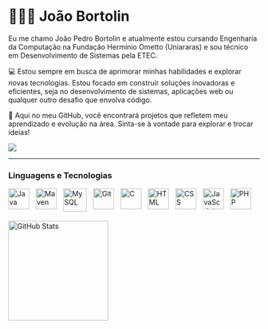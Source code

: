# 👨🏻‍💻 João Bortolin

Eu me chamo João Pedro Bortolin e atualmente estou cursando Engenharia da Computação na Fundação Hermínio Ometto (Uniararas) e sou técnico em Desenvolvimento de Sistemas pela ETEC.

💻 Estou sempre em busca de aprimorar minhas habilidades e explorar novas tecnologias. Estou focado em construir soluções inovadoras e eficientes, seja no desenvolvimento de sistemas, aplicações web ou qualquer outro desafio que envolva código.

🚀 Aqui no meu GitHub, você encontrará projetos que refletem meu aprendizado e evolução na área. Sinta-se à vontade para explorar e trocar ideias!

<div>
  <a href="https://www.linkedin.com/in/jo%C3%A3o-pedro-bortolin-647995260?lipi=urn%3Ali%3Apage%3Ad_flagship3_profile_view_base_contact_details%3B6KwUmZa0TLa0zZePJzT20Q%3D%3D" target="_blank"><img src="https://img.shields.io/badge/-LinkedIn-%230077B5?style=for-the-badge&logo=linkedin&logoColor=white" target="_blank"></a> 
</div>

---

### Linguagens e Tecnologias

<img 
    align="left" 
    alt="Java"
    title="Java" 
    width="42px" 
    style="padding-right: 10px;" 
    src="https://cdn.jsdelivr.net/gh/devicons/devicon@latest/icons/java/java-original.svg" 
/>
<img 
    align="left" 
    alt="Maven"
    title="Maven" 
    width="42px" 
    style="padding-right: 10px;" 
    src="https://cdn.jsdelivr.net/gh/devicons/devicon@latest/icons/maven/maven-original-wordmark.svg" 
/>
<img 
    align="left" 
    alt="MySQL"
    title="MySQL" 
    width="47px" 
    style="padding-right: 10px;"
    src="https://cdn.jsdelivr.net/gh/devicons/devicon@latest/icons/mysql/mysql-original-wordmark.svg" 
/>
<img 
    align="left" 
    alt="Git" 
    title="Git"
    width="42px" 
    style="padding-right: 10px;" 
    src="https://cdn.jsdelivr.net/gh/devicons/devicon@latest/icons/git/git-original.svg" 
/>
<img 
    align="left" 
    alt="C" 
    title="C"
    width="42px" 
    style="padding-right: 10px;" 
    src="https://cdn.jsdelivr.net/gh/devicons/devicon@latest/icons/c/c-line.svg" 
/>
<img 
    align="left" 
    alt="HTML"
    title="HTML" 
    width="42px" 
    style="padding-right: 10px;" 
    src="https://cdn.jsdelivr.net/gh/devicons/devicon@latest/icons/html5/html5-original.svg" 
/>
<img 
    align="left" 
    alt="CSS" 
    title="CSS"
    width="42px" 
    style="padding-right: 10px;" 
    src="https://cdn.jsdelivr.net/gh/devicons/devicon@latest/icons/css3/css3-original.svg" 
/>
<img 
    align="left" 
    alt="JavaScript" 
    title="JavaScript"
    width="42px" 
    style="padding-right: 10px;" 
    src="https://cdn.jsdelivr.net/gh/devicons/devicon@latest/icons/javascript/javascript-original.svg" 
/>
<img 
    align="left" 
    alt="PHP" 
    title="PHP"
    width="42px" 
    style="padding-right: 10px;" 
    src="https://cdn.jsdelivr.net/gh/devicons/devicon@latest/icons/php/php-original.svg" 
/>

<br/>
<br/>
<br/>

<p>
<img 
  align="left" 
  alt="GitHub Stats" 
  height="200" 
  src="https://github-readme-stats.vercel.app/api/top-langs/?username=jpbortolin&theme=dracula&layout=compact&custom_title=Linguagens&langs_count=9" 
  />
</p>
